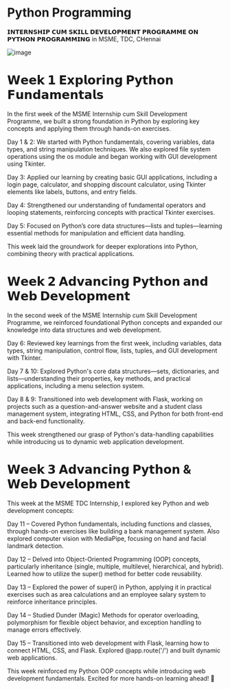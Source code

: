 # Python Programming

𝗜𝗡𝗧𝗘𝗥𝗡𝗦𝗛𝗜𝗣 𝗖𝗨𝗠 𝗦𝗞𝗜𝗟𝗟 𝗗𝗘𝗩𝗘𝗟𝗢𝗣𝗠𝗘𝗡𝗧 𝗣𝗥𝗢𝗚𝗥𝗔𝗠𝗠𝗘 𝗢𝗡 𝗣𝗬𝗧𝗛𝗢𝗡 𝗣𝗥𝗢𝗚𝗥𝗔𝗠𝗠𝗜𝗡𝗚 in MSME, TDC, CHennai

![image](https://github.com/user-attachments/assets/04c078ba-e3d2-45f9-9d30-a2ad0db9978d)


# 𝗪𝗲𝗲𝗸 𝟭 𝗘𝘅𝗽𝗹𝗼𝗿𝗶𝗻𝗴 𝗣𝘆𝘁𝗵𝗼𝗻 𝗙𝘂𝗻𝗱𝗮𝗺𝗲𝗻𝘁𝗮𝗹𝘀

In the first week of the MSME Internship cum Skill Development Programme, we built a strong foundation in Python by exploring key concepts and applying them through hands-on exercises.

Day 1 & 2: We started with Python fundamentals, covering variables, data types, and string manipulation techniques. We also explored file system operations using the os module and began working with GUI development using Tkinter.

Day 3: Applied our learning by creating basic GUI applications, including a login page, calculator, and shopping discount calculator, using Tkinter elements like labels, buttons, and entry fields.

Day 4: Strengthened our understanding of fundamental operators and looping statements, reinforcing concepts with practical Tkinter exercises.

Day 5: Focused on Python’s core data structures—lists and tuples—learning essential methods for manipulation and efficient data handling.

This week laid the groundwork for deeper explorations into Python, combining theory with practical applications.

# 𝗪𝗲𝗲𝗸 𝟮 𝗔𝗱𝘃𝗮𝗻𝗰𝗶𝗻𝗴 𝗣𝘆𝘁𝗵𝗼𝗻 𝗮𝗻𝗱 𝗪𝗲𝗯 𝗗𝗲𝘃𝗲𝗹𝗼𝗽𝗺𝗲𝗻𝘁

In the second week of the MSME Internship cum Skill Development Programme, we reinforced foundational Python concepts and expanded our knowledge into data structures and web development.

Day 6: Reviewed key learnings from the first week, including variables, data types, string manipulation, control flow, lists, tuples, and GUI development with Tkinter.

Day 7 & 10: Explored Python's core data structures—sets, dictionaries, and lists—understanding their properties, key methods, and practical applications, including a menu selection system.

Day 8 & 9: Transitioned into web development with Flask, working on projects such as a question-and-answer website and a student class management system, integrating HTML, CSS, and Python for both front-end and back-end functionality.

This week strengthened our grasp of Python's data-handling capabilities while introducing us to dynamic web application development.

# 𝗪𝗲𝗲𝗸 𝟯 𝗔𝗱𝘃𝗮𝗻𝗰𝗶𝗻𝗴 𝗣𝘆𝘁𝗵𝗼𝗻 & 𝗪𝗲𝗯 𝗗𝗲𝘃𝗲𝗹𝗼𝗽𝗺𝗲𝗻𝘁

This week at the MSME TDC Internship, I explored key Python and web development concepts:

Day 11 – Covered Python fundamentals, including functions and classes, through hands-on exercises like building a bank management system. Also explored computer vision with MediaPipe, focusing on hand and facial landmark detection.

Day 12 – Delved into Object-Oriented Programming (OOP) concepts, particularly inheritance (single, multiple, multilevel, hierarchical, and hybrid). Learned how to utilize the super() method for better code reusability.

Day 13 – Explored the power of super() in Python, applying it in practical exercises such as area calculations and an employee salary system to reinforce inheritance principles.

Day 14 – Studied Dunder (Magic) Methods for operator overloading, polymorphism for flexible object behavior, and exception handling to manage errors effectively.

Day 15 – Transitioned into web development with Flask, learning how to connect HTML, CSS, and Flask. Explored @app.route('/') and built dynamic web applications.

This week reinforced my Python OOP concepts while introducing web development fundamentals. Excited for more hands-on learning ahead! 🚀

